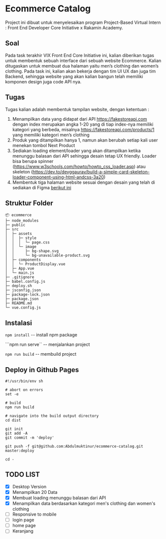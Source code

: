 # Ecommerce Catalog

Project ini dibuat untuk menyelesaikan program Project-Based Virtual Intern : Front End Developer Core Initiative x Rakamin Academy.

## Soal 
Pada task terakhir VIX Front End Core Initiative ini, kalian diberikan tugas untuk membentuk sebuah interface dari sebuah website Ecommerce. Kalian ditugaskan untuk membuat dua halaman yaitu men’s clothing dan women’s clothing. Pada task ini, kalian akan bekerja dengan tim UI UX dan juga tim Backend, sehingga website yang akan kalian bangun telah memiliki komponen design juga code API nya.

## Tugas
Tugas kalian adalah membentuk tampilan website, dengan ketentuan :
1. Menampilkan data yang didapat dari API https://fakestoreapi.com dengan index merupakan angka
1-20 yang di tiap index-nya memiliki kategori yang berbeda, misalnya
https://fakestoreapi.com/products/1 yang memiliki kategori men’s clothing
2. Produk yang ditampilkan hanya 1, namun akan berubah setiap kali user menekan tombol Next
Product
3. Sediakan loading element/loader yang akan ditampilkan ketika menunggu balasan dari API sehingga
desain tetap UX friendly. Loader bisa berupa spinner
(https://www.w3schools.com/howto/howto_css_loader.asp) atau skeleton
(https://dev.to/devggaurav/build-a-simple-card-skeleton-loader-component-using-html-andcss-3a20)
4. Membentuk tiga halaman website sesuai dengan desain yang telah di sediakan di Figma [berikut ini](https://www.figma.com/file/x1bkO3alpmGQFtysh9Lmn7/Task-5-Ecommerce?node-id=0%3A1)
   
## Struktur Folder
```
📦 ecommerce
├─ node_modules
├─ public
├─ src
│  ├─ assets
│  │  ├─ style
│  │  │  └─ page.css
│  │  └─ image
│  │     ├─ bg-shape.svg
│  │     └─ bg-unavailable-product.svg
│  ├─ components
│  │  └─ ProductDisplay.vue
│  ├─ App.vue
│  └─ main.js
├─ .gitignore
├─ babel.config.js
├─ deploy.sh
├─ jsconfig.json
├─ package-lock.json
├─ package.json
├─ README.md
└─ vue.config.js
```
## Instalasi
```npm install``` -- install npm package

```npm run serve`` -- menjalankan project

```npm run build``` -- membuild project

## Deploy in Github Pages
```
#!/usr/bin/env sh

# abort on errors
set -e

# build
npm run build

# navigate into the build output directory
cd dist

git init
git add -A
git commit -m 'deploy'

git push -f git@github.com:Abdulmuktinur/ecommerce-catalog.git master:deploy

cd -
```

## TODO LIST
- [x] Desktop Version
- [x] Menampilkan 20 Data
- [x] Membuat loading menunggu balasan dari API
- [x] Menampilkan data berdasarkan kategori men's clothing dan women's clothing
- [ ] Responsive to mobile
- [ ] login page
- [ ] home page
- [ ] Keranjang
